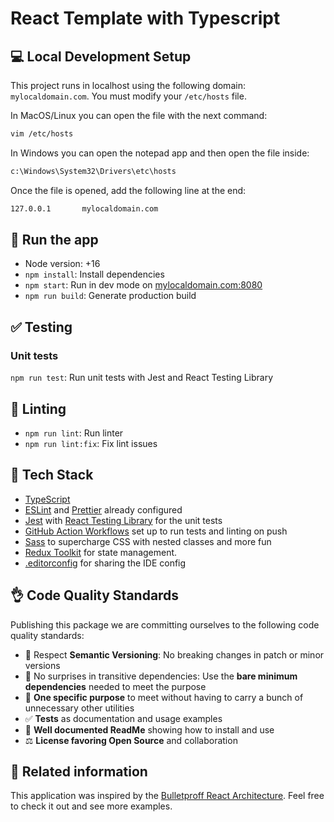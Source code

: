 # React Template with Typescript

## 💻 Local Development Setup

This project runs in localhost using the following domain: `mylocaldomain.com`.
You must modify your `/etc/hosts` file.

In MacOS/Linux you can open the file with the next command:

```bash
vim /etc/hosts
```

In Windows you can open the notepad app and then open the file inside:

```bash
c:\Windows\System32\Drivers\etc\hosts
```

Once the file is opened, add the following line at the end:

```bash
127.0.0.1       mylocaldomain.com
```

## 🚀 Run the app

- Node version: +16
- `npm install`: Install dependencies
- `npm start`: Run in dev mode on [mylocaldomain.com:8080](mylocaldomain.com:8080)
- `npm run build`: Generate production build

## ✅ Testing

### Unit tests

`npm run test`: Run unit tests with Jest and React Testing Library

## 🔦 Linting

- `npm run lint`: Run linter
- `npm run lint:fix`: Fix lint issues

## 🌈 Tech Stack

- [TypeScript](https://www.typescriptlang.org)
- [ESLint](https://eslint.org) and [Prettier](https://prettier.io) already configured
- [Jest](https://jestjs.io) with [React Testing Library](https://testing-library.com/docs/react-testing-library/intro) for the unit tests
- [GitHub Action Workflows](https://github.com/features/actions) set up to run tests and linting on push
- [Sass](https://sass-lang.com) to supercharge CSS with nested classes and more fun
- [Redux Toolkit](https://redux-toolkit.js.org/tutorials/quick-start#usage-summary) for state management.
- [.editorconfig](https://editorconfig.org) for sharing the IDE config

## 👌 Code Quality Standards

Publishing this package we are committing ourselves to the following code quality standards:

- 🤝 Respect **Semantic Versioning**: No breaking changes in patch or minor versions
- 🤏 No surprises in transitive dependencies: Use the **bare minimum dependencies** needed to meet the purpose
- 🎯 **One specific purpose** to meet without having to carry a bunch of unnecessary other utilities
- ✅ **Tests** as documentation and usage examples
- 📖 **Well documented ReadMe** showing how to install and use
- ⚖️ **License favoring Open Source** and collaboration

## 🔀 Related information

This application was inspired by the [Bulletproff React Architecture](https://github.com/alan2207/bulletproof-react). Feel free to check it out and see more examples.
